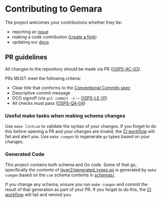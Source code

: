 # Contributing to Gemara

The project welcomes your contributions whether they be:

* reporting an [issue](https://github.com/ossf/gemara/issues/new/choose)
* making a code contribution ([create a fork](https://github.com/ossf/gemara/fork))
* updating our [docs](https://github.com/ossf/gemara/blob/main/README.md)

## PR guidelines

All changes to the repository should be made via PR ([OSPS-AC-03](https://baseline.openssf.org/#osps-ac-03)).

PRs MUST meet the following criteria:

* Clear title that conforms to the [Conventional Commits spec](https://www.conventionalcommits.org/)
* Descriptive commit message
* DCO signoff (via `git commit -s` -- [OSPS-LE-01](https://baseline.openssf.org/#osps-le-01))
* All checks must pass ([OSPS-QA-04](https://baseline.openssf.org/#osps-qa-04))

### Useful make tasks when making schema changes

Use `make lintcue` to validate the syntax of your changes. If you forget to do this before opening a PR and your changes are invalid, the [CI workflow](.github/workflows/ci.yml) will fail and alert you. Use `make cuegen` to regenerate `go` types based on your changes.


### Generated Code

This project contains both schema and Go code. Some of that go, specifically the contents of [layer2/generated_types.go](layer2/generated_types.go) is generated by `make cuegen` based on the `cue` schema contents in [schemas/](/schemas).

If you change any schema, ensure you run `make cuegen` and commit the result of that generation as part of your PR. If you forget to do this, the [CI workflow](.github/workflows/ci.yml) will fail and remind you.
